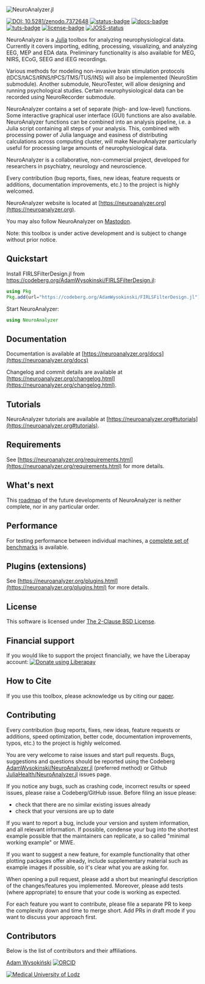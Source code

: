 ![NeuroAnalyzer.jl](images/neuroanalyzer.png)

[![DOI: 10.5281/zenodo.7372648](images/doi.png)](https://doi.org/10.5281/zenodo.7372648) [![status-badge](https://ci.codeberg.org/api/badges/AdamWysokinski/NeuroAnalyzer.jl/status.svg)](https://ci.codeberg.org/AdamWysokinski/NeuroAnalyzer.jl) [![docs-badge](https://img.shields.io/badge/documentation-blue.svg)](https://neuroanalyzer.org/docs/) [![tuts-badge](https://img.shields.io/badge/tutorials-blue.svg)](https://neuroanalyzer.org#tutorials) [![license-badge](https://img.shields.io/badge/licence-BSD_2C-blue.svg)](https://codeberg.org/AdamWysokinski/NeuroAnalyzer.jl/src/branch/main/LICENSE) [![JOSS-status](https://joss.theoj.org/papers/cefb2c86708619ddd786b49ce47c98df/status.svg)](https://joss.theoj.org/papers/cefb2c86708619ddd786b49ce47c98df)

NeuroAnalyzer is a [Julia](https://julialang.org) toolbox for analyzing neurophysiological data. Currently it covers importing, editing, processing, visualizing, and analyzing EEG, MEP and EDA data. Preliminary functionality is also available for MEG, NIRS, ECoG, SEEG and iEEG recordings.

Various methods for modeling non-invasive brain stimulation protocols (tDCS/tACS/tRNS/tPCS/TMS/TUS/INS) will also be implemented (NeuroStim submodule). Another submodule, NeuroTester, will allow designing and running psychological studies. Certain neurophysiological data can be recorded using NeuroRecorder submodule.

NeuroAnalyzer contains a set of separate (high- and low-level) functions. Some interactive graphical user interface (GUI) functions are also available. NeuroAnalyzer functions can be combined into an analysis pipeline, i.e. a Julia script containing all steps of your analysis. This, combined with processing power of Julia language and easiness of distributing calculations across computing cluster, will make NeuroAnalyzer particularly useful for processing large amounts of neurophysiological data.

NeuroAnalyzer is a collaborative, non-commercial project, developed for researchers in psychiatry, neurology and neuroscience.

Every contribution (bug reports, fixes, new ideas, feature requests or additions, documentation improvements, etc.) to the project is highly welcomed.

NeuroAnalyzer website is located at [https://neuroanalyzer.org](https://neuroanalyzer.org).

You may also follow NeuroAnalyzer on [Mastodon](https://fediscience.org/web/tags/neuroanalyzer).

Note: this toolbox is under active development and is subject to change without prior notice.

## Quickstart

Install FIRLSFilterDesign.jl from https://codeberg.org/AdamWysokinski/FIRLSFilterDesign.jl:
```julia
using Pkg
Pkg.add(url="https://codeberg.org/AdamWysokinski/FIRLSFilterDesign.jl")
```

Start NeuroAnalyzer:
```julia
using NeuroAnalyzer
```

## Documentation

Documentation is available at [https://neuroanalyzer.org/docs](https://neuroanalyzer.org/docs)

Changelog and commit details are available at [https://neuroanalyzer.org/changelog.html](https://neuroanalyzer.org/changelog.html).

## Tutorials

NeuroAnalyzer tutorials are available at [https://neuroanalyzer.org#tutorials](https://neuroanalyzer.org#tutorials).

## Requirements

See [https://neuroanalyzer.org/requirements.html](https://neuroanalyzer.org/requirements.html) for more details.

## What's next

This [roadmap](https://neuroanalyzer.org/roadmap.html) of the future developments of NeuroAnalyzer is neither complete, nor in any particular order.

## Performance

For testing performance between individual machines, a [complete set of benchmarks](https://codeberg.org/AdamWysokinski/NeuroAnalyzer-benchmarks) is available.

## Plugins (extensions)

See [https://neuroanalyzer.org/plugins.html](https://neuroanalyzer.org/plugins.html) for more details.

## License

This software is licensed under [The 2-Clause BSD License](LICENSE).

## Financial support

If you would like to support the project financially, we have the Liberapay account:
<a href="https://liberapay.com/~1829183/donate"><img alt="Donate using Liberapay" src="https://liberapay.com/assets/widgets/donate.svg"></a>

## How to Cite

If you use this toolbox, please acknowledge us by citing our [paper](https://neuroanalyzer.org#how-to-cite).

## Contributing

Every contribution (bug reports, fixes, new ideas, feature requests or additions, speed optimization, better code, documentation improvements, typos, etc.) to the project is highly welcomed.

You are very welcome to raise issues and start pull requests. Bugs, suggestions and questions should be reported using the Codeberg [AdamWysokinski/NeuroAnalyzer.jl](https://codeberg.org/AdamWysokinski/NeuroAnalyzer.jl/issues) (preferred method) or Github [JuliaHealth/NeuroAnalyzer.jl](https://github.com/JuliaHealth/NeuroAnalyzer.jl/issues) issues page.

If you notice any bugs, such as crashing code, incorrect results or speed issues, please raise a Codeberg/GitHub issue. Before filing an issue please:

- check that there are no similar existing issues already
- check that your versions are up to date

If you want to report a bug, include your version and system information, and all relevant information. If possible, condense your bug into the shortest example possible that the maintainers can replicate, a so called "minimal working example" or MWE.

If you want to suggest a new feature, for example functionality that other plotting packages offer already, include supplementary material such as example images if possible, so it's clear what you are asking for.

When opening a pull request, please add a short but meaningful description of the changes/features you implemented. Moreover, please add tests (where appropriate) to ensure that your code is working as expected.

For each feature you want to contribute, please file a separate PR to keep the complexity down and time to merge short. Add PRs in draft mode if you want to discuss your approach first.

## Contributors

Below is the list of contributors and their affiliations.

[Adam Wysokiński](mailto:adam.wysokinski@neuroanalyzer.org) [![ORCID](images/orcid.png)](https://orcid.org/0000-0002-6159-6579)

[![Medical University of Lodz](images/umed.png)](https://en.umed.pl)
